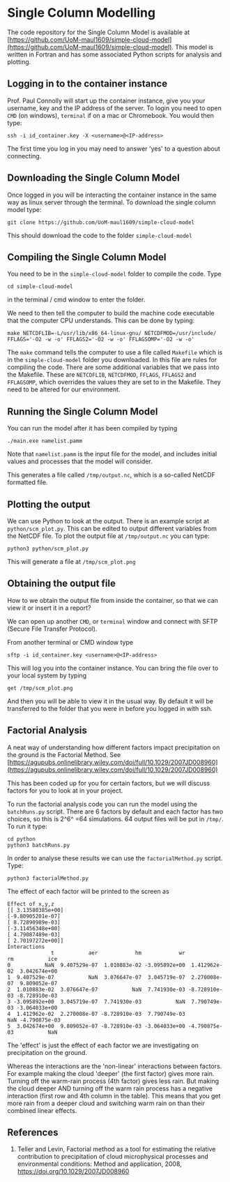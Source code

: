 # Single Column Modelling

The code repository for the Single Column Model is available at [https://github.com/UoM-maul1609/simple-cloud-model](https://github.com/UoM-maul1609/simple-cloud-model). This model is written in Fortran and has some associated Python scripts for analysis and plotting.

## Logging in to the container instance
Prof. Paul Connolly will start up the container instance, give you your username, key and the IP address of the server. To login you need to open `CMD` (on windows), `terminal` if on a mac or Chromebook. You would then type:
   
    ssh -i id_container.key -X <username>@<IP-address>  

The first time you log in you may need to answer 'yes' to a question about connecting. 


## Downloading the Single Column Model

Once logged in you will be interacting the container instance in the same way as linux server through the terminal. To download the single column model type:
	
	git clone https://github.com/UoM-maul1609/simple-cloud-model
	
This should download the code to the folder `simple-cloud-model`

## Compiling the Single Column Model

You need to be in the `simple-cloud-model` folder to compile the code. Type

	cd simple-cloud-model
	
in the terminal / cmd window to enter the folder.

We need to then tell the computer to build the machine code executable that the computer CPU understands. This can be done by typing:

	make NETCDFLIB=-L/usr/lib/x86_64-linux-gnu/ NETCDFMOD=/usr/include/ FFLAGS='-O2 -w -o' FFLAGS2='-O2 -w -o' FFLAGSOMP='-O2 -w -o'

The `make` command tells the computer to use a file called `Makefile` which is in the `simple-cloud-model` folder you downloaded. In this file are rules for compiling the code. There are some additional variables that we pass into the Makefile. These are `NETCDFLIB`, `NETCDFMOD`, `FFLAGS`, `FFLAGS2` and `FFLAGSOMP`, which overrides the values they are set to in the Makefile. They need to be altered for our environment. 

## Running the Single Column Model

You can run the model after it has been compiled by typing

	./main.exe namelist.pamm

Note that `namelist.pamm` is the input file for the model, and includes initial values and processes that the model will consider. 

This generates a file called `/tmp/output.nc`, which is a so-called NetCDF formatted file. 

## Plotting the output

We can use Python to look at the output. There is an example script at `python/scm_plot.py`. This can be edited to output different variables from the NetCDF file. To plot the output file at `/tmp/output.nc` you can type:

	python3 python/scm_plot.py
	
This will generate a file at `/tmp/scm_plot.png`

## Obtaining the output file
How to we obtain the output file from inside the container, so that we can view it or insert it in a report?

We can open up another `CMD`, or `terminal` window  and connect with SFTP (Secure File Transfer Protocol). 

From another terminal or CMD window type

	sftp -i id_container.key <username>@<IP-address>
	
This will log you into the container instance. You can bring the file over to your local system by typing

	get /tmp/scm_plot.png
	
And then you will be able to view it in the usual way. By default it will be transferred to the folder that you were in before you logged in with ssh. 

## Factorial Analysis

A neat way of understanding how different factors impact precipitation on the ground is the Factorial Method. See [https://agupubs.onlinelibrary.wiley.com/doi/full/10.1029/2007JD008960](https://agupubs.onlinelibrary.wiley.com/doi/full/10.1029/2007JD008960)

This has been coded up for you for certain factors, but we will discuss factors for you to look at in your project. 

To run the factorial analysis code you can run the model using the `batchRuns.py` script. There are 6 factors by default and each factor has two choices, so this is 2^6^ =64 simulations. 64 output files will be put in `/tmp/`. To run it type:
	
	cd python
	python3 batchRuns.py

In order to analyse these results we can use the `factorialMethod.py` script. Type:

	python3 factorialMethod.py
	
The effect of each factor will be printed to the screen as

	Effect of x,y,z
	[[ 3.13580385e+00]
 	[-9.80905201e-07]
 	[ 8.72890989e-03]
 	[-3.11456348e+00]
 	[ 4.79087489e-03]
 	[ 2.70197272e+00]]
	Interactions
	              t           aer            hm            wr            rm           ice
	0           NaN  9.407529e-07  1.010883e-02 -3.095892e+00  1.412962e-02  3.042674e+00
	1  9.407529e-07           NaN  3.076647e-07  3.045719e-07  2.270008e-07  9.809052e-07
	2  1.010883e-02  3.076647e-07           NaN  7.741930e-03 -8.728910e-03 -8.728910e-03
	3 -3.095892e+00  3.045719e-07  7.741930e-03           NaN  7.790749e-03 -3.064033e+00
	4  1.412962e-02  2.270008e-07 -8.728910e-03  7.790749e-03           NaN -4.790875e-03
	5  3.042674e+00  9.809052e-07 -8.728910e-03 -3.064033e+00 -4.790875e-03           NaN 	
The 'effect' is just the effect of each factor we are investigating on precipitation on the ground.

Whereas the interactions are the 'non-linear' interactions between factors. For example making the cloud 'deeper' (the first factor) gives more rain. Turning off the warm-rain process (4th factor) gives less rain. But making the cloud deeper AND turning off the warm rain process has a negative interaction (first row and 4th column in the table). This means that you get more rain from a deeper cloud and switching warm rain on than their combined linear effects. 
## References

1. Teller and Levin, Factorial method as a tool for estimating the relative contribution to precipitation of cloud microphysical processes and environmental conditions: Method and application, 2008, https://doi.org/10.1029/2007JD008960